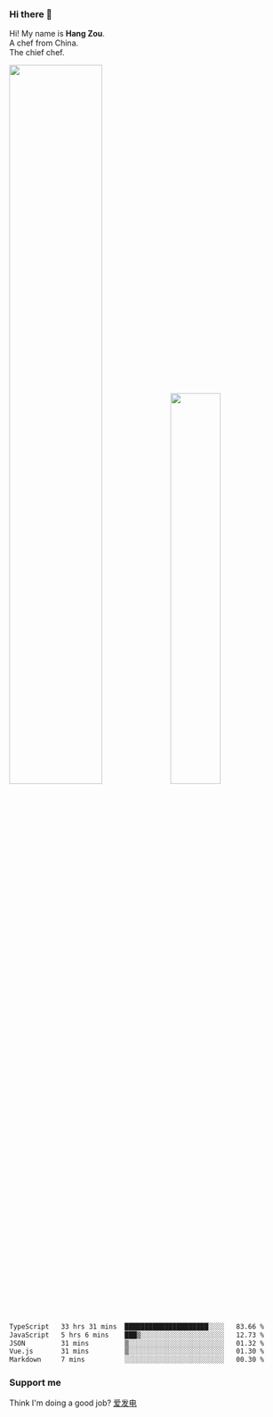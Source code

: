 ### Hi there 👋

Hi! My name is **Hang Zou**.  
A chef from China.  
The chief chef.

<img align="" width="57.5%" src="https://github-readme-stats.vercel.app/api?username=zouhangwithsweet&hide_title=true&hide_border=true&show_icons=true&include_all_commits=true&line_height=21" /><img align="" width="42.4%" src="https://github-readme-stats.vercel.app/api/top-langs/?username=zouhangwithsweet&hide_title=true&hide_border=true&layout=compact" />

<!--START_SECTION:waka-->

```txt
TypeScript   33 hrs 31 mins  █████████████████████░░░░   83.66 %
JavaScript   5 hrs 6 mins    ███▒░░░░░░░░░░░░░░░░░░░░░   12.73 %
JSON         31 mins         ▒░░░░░░░░░░░░░░░░░░░░░░░░   01.32 %
Vue.js       31 mins         ▒░░░░░░░░░░░░░░░░░░░░░░░░   01.30 %
Markdown     7 mins          ░░░░░░░░░░░░░░░░░░░░░░░░░   00.30 %
```

<!--END_SECTION:waka-->

### Support me

Think I'm doing a good job? [爱发电](https://afdian.net/@zouhangsweet)
